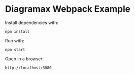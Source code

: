 # Diagramax Webpack Example
Install dependencies with:
```
npm install
```
Run with:
```
npm start
```
Open in a browser:
```
http://localhost:8080
```